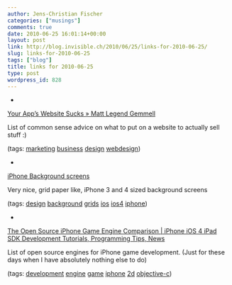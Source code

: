 ```yaml
---
author: Jens-Christian Fischer
categories: ["musings"]
comments: true
date: 2010-06-25 16:01:14+00:00
layout: post
link: http://blog.invisible.ch/2010/06/25/links-for-2010-06-25/
slug: links-for-2010-06-25
tags: ["blog"]
title: links for 2010-06-25
type: post
wordpress_id: 828
---
```


  * 
                

[Your App’s Website Sucks » Matt Legend Gemmell](http://mattgemmell.com/2010/06/20/your-apps-website-sucks)


                

List of common sense advice on what to put on a website to actually sell stuff :)


                

(tags: [marketing](http://delicious.com/jaycee/marketing) [business](http://delicious.com/jaycee/business) [design](http://delicious.com/jaycee/design) [webdesign](http://delicious.com/jaycee/webdesign))


            
  * 
                

[iPhone Background screens](http://www.effektivedesign.co.uk/#476578/Grid-App-for-iPhone-iPad)


                

Very nice, grid paper like, iPhone 3 and 4 sized background screens


                

(tags: [design](http://delicious.com/jaycee/design) [background](http://delicious.com/jaycee/background) [grids](http://delicious.com/jaycee/grids) [ios](http://delicious.com/jaycee/ios) [ios4](http://delicious.com/jaycee/ios4) [iphone](http://delicious.com/jaycee/iphone))


            
  * 
                

[The Open Source iPhone Game Engine Comparison | iPhone iOS 4 iPad SDK Development Tutorials, Programming Tips, News](http://maniacdev.com/2009/08/the-open-source-iphone-game-engine-comparison/)


                

List of open source engines for iPhone game development. (Just for these days when I have absolutely nothing else to do)


                

(tags: [development](http://delicious.com/jaycee/development) [engine](http://delicious.com/jaycee/engine) [game](http://delicious.com/jaycee/game) [iphone](http://delicious.com/jaycee/iphone) [2d](http://delicious.com/jaycee/2d) [objective-c](http://delicious.com/jaycee/objective-c))


            
